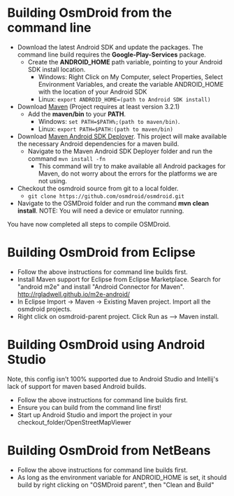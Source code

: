 # Building OsmDroid from the command line

 * Download the latest Android SDK and update the packages. The command line build requires the **Google-Play-Services** package.
   * Create the **ANDROID_HOME** path variable, pointing to your Android SDK install location.
     * Windows: Right Click on My Computer, select Properties, Select Environment Variables, and create the variable ANDROID_HOME with the location of your Android SDK
     * Linux: `export ANDROID_HOME=(path to Android SDK install)`
 * Download [Maven](http://maven.apache.org/download.html) (Project requires at least version 3.2.1)
   * Add the **maven/bin** to your **PATH**.
     * Windows: `set PATH=$PATH%;(path to maven/bin)`.
     * Linux: `export PATH=$PATH:(path to maven/bin)`
 * Download [Maven Android SDK Deployer](https://github.com/simpligility/maven-android-sdk-deployer). This project will make available the necessary Android dependencies for a maven build.
   * Navigate to the Maven Android SDK Deployer folder and run the command `mvn install -fn`
     * This command will try to make available all Android packages for Maven, do not worry about the errors for the platforms we are not using.
 * Checkout the osmdroid source from git to a local folder.
   * `git clone https://github.com/osmdroid/osmdroid.git`
 * Navigate to the OSMDroid folder and run the command **mvn clean install**. NOTE: You will need a device or emulator running.

You have now completed all steps to compile OSMDroid.

# Building OsmDroid from Eclipse
 * Follow the above instructions for command line builds first.
 * Install Maven support for Eclipse from Eclipse Marketplace. Search for "android m2e" and install "Android Connector for Maven". http://rgladwell.github.io/m2e-android/
 * In Eclipse Import -> Maven -> Existing Maven project. Import all the osmdroid projects.
 * Right click on osmdroid-parent project. Click Run as --> Maven install.

# Building OsmDroid using Android Studio
Note, this config isn't 100% supported due to Android Studio and Intellij's lack of support for maven based Android builds.

 * Follow the above instructions for command line builds first.
 * Ensure you can build from the command line first!
 * Start up Android Studio and import the project in your checkout_folder/OpenStreetMapViewer


# Building OsmDroid from NetBeans
 * Follow the above instructions for command line builds first.
 * As long as the environment variable for ANDROID_HOME is set, it should build by right clicking on "OSMDroid parent", then "Clean and Build"